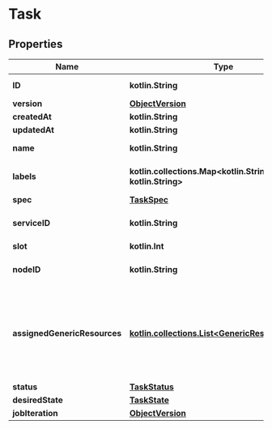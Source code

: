 # Task

## Properties

| Name                         | Type                                                                                 | Description                                                                                                                                 | Notes      |
|------------------------------|--------------------------------------------------------------------------------------|---------------------------------------------------------------------------------------------------------------------------------------------|------------|
| **ID**                       | **kotlin.String**                                                                    | The ID of the task.                                                                                                                         | [optional] |
| **version**                  | [**ObjectVersion**](ObjectVersion.md)                                                |                                                                                                                                             | [optional] |
| **createdAt**                | **kotlin.String**                                                                    |                                                                                                                                             | [optional] |
| **updatedAt**                | **kotlin.String**                                                                    |                                                                                                                                             | [optional] |
| **name**                     | **kotlin.String**                                                                    | Name of the task.                                                                                                                           | [optional] |
| **labels**                   | **kotlin.collections.Map&lt;kotlin.String, kotlin.String&gt;**                       | User-defined key/value metadata.                                                                                                            | [optional] |
| **spec**                     | [**TaskSpec**](TaskSpec.md)                                                          |                                                                                                                                             | [optional] |
| **serviceID**                | **kotlin.String**                                                                    | The ID of the service this task is part of.                                                                                                 | [optional] |
| **slot**                     | **kotlin.Int**                                                                       |                                                                                                                                             | [optional] |
| **nodeID**                   | **kotlin.String**                                                                    | The ID of the node that this task is on.                                                                                                    | [optional] |
| **assignedGenericResources** | [**kotlin.collections.List&lt;GenericResourcesInner&gt;**](GenericResourcesInner.md) | User-defined resources can be either Integer resources (e.g, &#x60;SSD&#x3D;3&#x60;) or String resources (e.g, &#x60;GPU&#x3D;UUID1&#x60;). | [optional] |
| **status**                   | [**TaskStatus**](TaskStatus.md)                                                      |                                                                                                                                             | [optional] |
| **desiredState**             | [**TaskState**](TaskState.md)                                                        |                                                                                                                                             | [optional] |
| **jobIteration**             | [**ObjectVersion**](ObjectVersion.md)                                                |                                                                                                                                             | [optional] |



